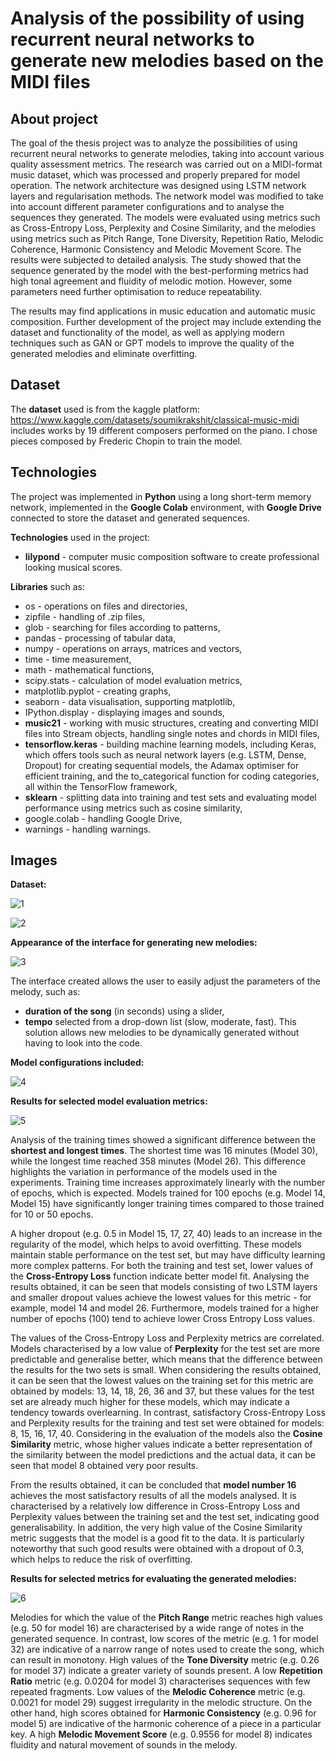 # Analysis of the possibility of using recurrent neural networks to generate new melodies based on the MIDI files

## About project
The goal of the thesis project was to analyze the possibilities of using recurrent neural networks to generate melodies, 
taking into account various quality assessment metrics. The research was carried out on a MIDI-format music dataset, 
which was processed and properly prepared for model operation. The network architecture was designed using LSTM network 
layers and regularisation methods. The network model was modified to take into account different parameter configurations 
and to analyse the sequences they generated. The models were evaluated using metrics such as Cross-Entropy Loss, Perplexity 
and Cosine Similarity, and the melodies using metrics such as Pitch Range, Tone Diversity, Repetition Ratio, Melodic Coherence, 
Harmonic Consistency and Melodic Movement Score. The results were subjected to detailed analysis. The study showed that the 
sequence generated by the model with the best-performing metrics had high tonal agreement and fluidity of melodic motion. 
However, some parameters need further optimisation to reduce repeatability. 

The results may find applications in music education and automatic music composition. Further development of the project may include extending the dataset and functionality of the model, as well as applying modern techniques such as GAN or GPT models to improve the quality of the generated melodies and eliminate overfitting.

## Dataset
The **dataset** used is from the kaggle platform:
https://www.kaggle.com/datasets/soumikrakshit/classical-music-midi includes works by 19 different composers performed on the piano. 
I chose pieces composed by Frederic Chopin to train the model.

## Technologies
The project was implemented in **Python** using a long short-term memory network, implemented in the **Google Colab** environment, with **Google Drive** connected to store the dataset and generated sequences. 

**Technologies** used in the project:
- **lilypond** - computer music composition software to create professional looking musical scores.

**Libraries** such as:  
- os - operations on files and directories,
- zipfile - handling of .zip files,
- glob - searching for files according to patterns,
- pandas - processing of tabular data,
- numpy - operations on arrays, matrices and vectors,
- time - time measurement,
- math - mathematical functions,
- scipy.stats - calculation of model evaluation metrics,
- matplotlib.pyplot - creating graphs,
- seaborn - data visualisation, supporting matplotlib,
- IPython.display - displaying images and sounds,
- **music21** - working with music structures, creating and converting MIDI files into Stream objects, handling single notes and chords in MIDI files,
- **tensorflow.keras** - building machine learning models, including Keras, which offers tools such as neural network layers (e.g. LSTM, Dense, Dropout) for creating sequential models, the Adamax optimiser for efficient training, and the to_categorical function for coding categories, all within the TensorFlow framework,
- **sklearn** - splitting data into training and test sets and evaluating model performance using metrics such as cosine similarity,
- google.colab - handling Google Drive,
- warnings - handling warnings.

## Images
**Dataset:**

![1](./images/used_dataset.jpg)

![2](./images/melodies_used.jpg)

**Appearance of the interface for generating new melodies:**

![3](./images/interface.jpg)

The interface created allows the user to easily adjust the parameters of the melody, such as:
- **duration of the song** (in seconds) using a slider,
- **tempo** selected from a drop-down list (slow, moderate, fast).
This solution allows new melodies to be dynamically generated without having to look into the code.

**Model configurations included:**

![4](./images/melody_evaluation_metrics.jpg)

**Results for selected model evaluation metrics:**

![5](./images/model_evaluation_metrics.jpg)

Analysis of the training times showed a significant difference between the **shortest and longest times**. The shortest time was 16 minutes (Model 30), while the longest time reached 358 minutes (Model 26). This difference highlights the variation in performance of the models used in the experiments. Training time increases approximately linearly with the number of epochs, which is expected. Models trained for 100 epochs (e.g. Model 14, Model 15) have significantly longer training times compared to those trained for 10 or 50 epochs.

A higher dropout (e.g. 0.5 in Model 15, 17, 27, 40) leads to an increase in the regularity of the model, which helps to avoid overfitting. These models maintain stable performance on the test set, but may have difficulty learning more complex patterns.
For both the training and test set, lower values of the **Cross-Entropy Loss** function indicate better model fit. Analysing the results obtained, it can be seen that models consisting of two LSTM layers and smaller dropout values achieve the lowest values for this metric - for example, model 14 and model 26. Furthermore, models trained for a higher number of epochs (100) tend to achieve lower Cross Entropy Loss values.

The values of the Cross-Entropy Loss and Perplexity metrics are correlated. Models characterised by a low value of **Perplexity** for the test set are more predictable and generalise better, which means that the difference between the results for the two sets is small.
When considering the results obtained, it can be seen that the lowest values on the training set for this metric are obtained by models: 13, 14, 18, 26, 36 and 37, but these values for the test set are already much higher for these models, which may indicate a tendency towards overlearning. In contrast, satisfactory Cross-Entropy Loss and Perplexity results for the training and test set were obtained for models: 8, 15, 16, 17, 40. Considering in the evaluation of the models also the **Cosine Similarity** metric, whose higher values indicate a better representation of the similarity between the model predictions and the actual data, it can be seen that model 8 obtained very poor results.

From the results obtained, it can be concluded that **model number 16** achieves the most satisfactory results of all the models analysed. It is characterised by a relatively low difference in Cross-Entropy Loss and Perplexity values between the training set and the test set, indicating good generalisability. In addition, the very high value of the Cosine Similarity metric suggests that the model is a good fit to the data. It is particularly noteworthy that such good results were obtained with a dropout of 0.3, which helps to reduce the risk of overfitting.

**Results for selected metrics for evaluating the generated melodies:**

![6](./images/melody_evaluation_metrics.jpg)

Melodies for which the value of the **Pitch Range** metric reaches high values (e.g. 50 for model 16) are characterised by a wide range of notes in the generated sequence. In contrast, low scores of the metric (e.g. 1 for model 32) are indicative of a narrow range of notes used to create the song, which can result in monotony. High values of the **Tone Diversity** metric (e.g. 0.26 for model 37) indicate a greater variety of sounds present. A low **Repetition Ratio** metric (e.g. 0.0204 for model 3) characterises sequences with few repeated fragments. Low values of the **Melodic Coherence** metric (e.g. 0.0021 for model 29) suggest irregularity in the melodic structure. On the other hand, high scores obtained for **Harmonic Consistency** (e.g. 0.96 for model 5) are indicative of the harmonic coherence of a piece in a particular key. A high **Melodic Movement Score** (e.g. 0.9556 for model 8) indicates fluidity and natural movement of sounds in the melody.
